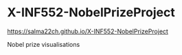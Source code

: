 # X-INF552-NobelPrizeProject
https://salma22ch.github.io/X-INF552-NobelPrizeProject

Nobel prize visualisations
